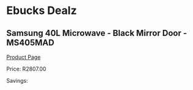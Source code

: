 
# Ebucks Dealz
## Samsung 40L Microwave - Black Mirror Door - MS405MAD
[Product Page](https://www.ebucks.com/web/shop/productSelected.do?prodId=284692871&catId=704989856)

Price: R2807.00

Savings: 


	